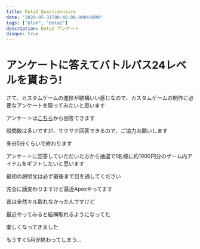 ```yaml
---
title: Dota2 Questionnaire
date: "2020-05-31T00:48:00.000+0900"
tags: ["blah", "dota2"]
description: Dota2 アンケート
disqus: true
---
```


# アンケートに答えてバトルパス24レベルを貰おう!

さて、カスタムゲームの進捗が結構いい感じなので、カスタムゲームの制作に必要なアンケートを取ってみたいと思います

アンケートは[こちら](https://forms.gle/5AHVw2YuHWges46o6)から回答できます

設問数は多いですが、サクサク回答できるので、ご協力お願いします

多分5分くらいで終わります

アンケートに回答していただいた方から抽選で1名様に約1000円分のゲーム内アイテムをギフトしたいと思います

最初の説明文は必ず最後まで目を通してください

完全に話変わりますけど最近Apexやってます

昔は全然キル取れなかったんですけど

最近やってみると結構取れるようになってた

楽しくなってきました

もうすぐ5月が終わってしまう…
